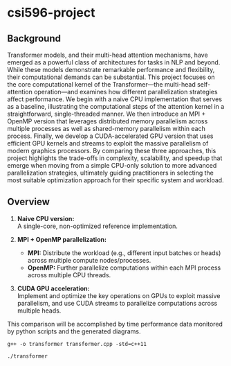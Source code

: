 # csi596-project

## Background
Transformer models, and their multi-head attention mechanisms, have emerged as a powerful class of architectures for tasks in NLP and beyond. While these models demonstrate remarkable performance and flexibility, their computational demands can be substantial. This project focuses on the core computational kernel of the Transformer—the multi-head self-attention operation—and examines how different parallelization strategies affect performance. We begin with a naive CPU implementation that serves as a baseline, illustrating the computational steps of the attention kernel in a straightforward, single-threaded manner. We then introduce an MPI + OpenMP version that leverages distributed memory parallelism across multiple processes as well as shared-memory parallelism within each process. Finally, we develop a CUDA-accelerated GPU version that uses efficient GPU kernels and streams to exploit the massive parallelism of modern graphics processors. By comparing these three approaches, this project highlights the trade-offs in complexity, scalability, and speedup that emerge when moving from a simple CPU-only solution to more advanced parallelization strategies, ultimately guiding practitioners in selecting the most suitable optimization approach for their specific system and workload.

## Overview
1. **Naive CPU version:**  
   A single-core, non-optimized reference implementation.

2. **MPI + OpenMP parallelization:**  
   - **MPI:** Distribute the workload (e.g., different input batches or heads) across multiple compute nodes/processes.
   - **OpenMP:** Further parallelize computations within each MPI process across multiple CPU threads.

3. **CUDA GPU acceleration:**  
   Implement and optimize the key operations on GPUs to exploit massive parallelism, and use CUDA streams to parallelize computations across multiple heads.

This comparison will be accomplished by time performance data monitored by python scripts and the generated diagrams.

```
g++ -o transformer transformer.cpp -std=c++11
```
```
./transformer   
```
